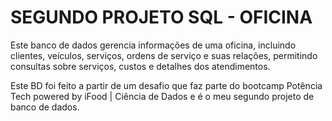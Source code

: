 # SEGUNDO PROJETO SQL - OFICINA
 Este banco de dados gerencia informações de uma oficina, incluindo clientes, veículos, serviços, ordens de serviço e suas relações, permitindo consultas sobre serviços, custos e detalhes dos atendimentos.

Este BD foi feito a partir de um desafio que faz parte do bootcamp Potência Tech powered by iFood | Ciência de Dados e é o meu segundo projeto de banco de dados.

